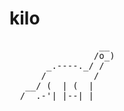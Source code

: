 # kilo
<pre>
                 __
                /o_)
       _.----._/ /
      /         /
   __/ (  | (  |
  /__.-'|_|--|_|
</pre>
